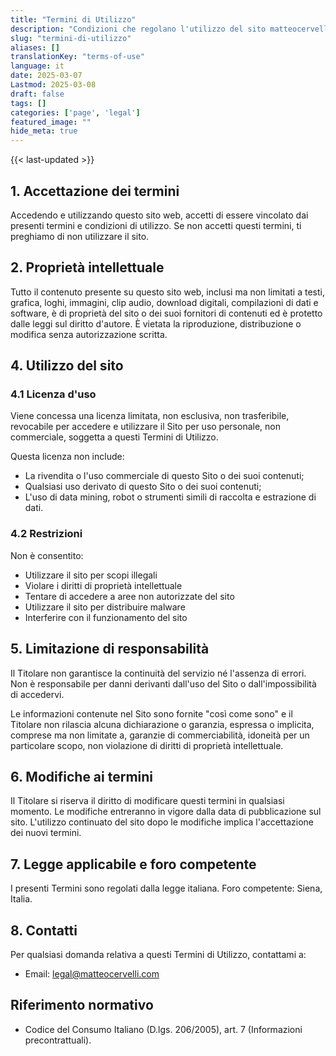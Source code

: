 ```yaml
---
title: "Termini di Utilizzo"
description: "Condizioni che regolano l'utilizzo del sito matteocervelli.com, inclusi diritti di proprietà intellettuale, limitazioni di responsabilità e norme di comportamento per gli utenti"
slug: "termini-di-utilizzo"
aliases: []
translationKey: "terms-of-use"
language: it
date: 2025-03-07
Lastmod: 2025-03-08
draft: false 
tags: []
categories: ['page', 'legal']
featured_image: ""
hide_meta: true
---
```


{{< last-updated >}}

## 1. Accettazione dei termini

Accedendo e utilizzando questo sito web, accetti di essere vincolato dai presenti termini e condizioni di utilizzo. Se non accetti questi termini, ti preghiamo di non utilizzare il sito.

## 2. Proprietà intellettuale

Tutto il contenuto presente su questo sito web, inclusi ma non limitati a testi, grafica, loghi, immagini, clip audio, download digitali, compilazioni di dati e software, è di proprietà del sito o dei suoi fornitori di contenuti ed è protetto dalle leggi sul diritto d'autore.
È vietata la riproduzione, distribuzione o modifica senza autorizzazione scritta.

## 4. Utilizzo del sito

### 4.1 Licenza d'uso

Viene concessa una licenza limitata, non esclusiva, non trasferibile, revocabile per accedere e utilizzare il Sito per uso personale, non commerciale, soggetta a questi Termini di Utilizzo.

Questa licenza non include:

- La rivendita o l'uso commerciale di questo Sito o dei suoi contenuti;
- Qualsiasi uso derivato di questo Sito o dei suoi contenuti;
- L'uso di data mining, robot o strumenti simili di raccolta e estrazione di dati.

### 4.2 Restrizioni

Non è consentito:

- Utilizzare il sito per scopi illegali
- Violare i diritti di proprietà intellettuale
- Tentare di accedere a aree non autorizzate del sito
- Utilizzare il sito per distribuire malware
- Interferire con il funzionamento del sito

## 5. Limitazione di responsabilità

Il Titolare non garantisce la continuità del servizio né l'assenza di errori. Non è responsabile per danni derivanti dall'uso del Sito o dall'impossibilità di accedervi.

Le informazioni contenute nel Sito sono fornite "così come sono" e il Titolare non rilascia alcuna dichiarazione o garanzia, espressa o implicita, comprese ma non limitate a, garanzie di commerciabilità, idoneità per un particolare scopo, non violazione di diritti di proprietà intellettuale.

## 6. Modifiche ai termini

Il Titolare si riserva il diritto di modificare questi termini in qualsiasi momento. Le modifiche entreranno in vigore dalla data di pubblicazione sul sito. L'utilizzo continuato del sito dopo le modifiche implica l'accettazione dei nuovi termini.

## 7. Legge applicabile e foro competente

I presenti Termini sono regolati dalla legge italiana. Foro competente: Siena, Italia.

## 8. Contatti

Per qualsiasi domanda relativa a questi Termini di Utilizzo, contattami a:

- Email: <legal@matteocervelli.com>

## Riferimento normativo

- Codice del Consumo Italiano (D.lgs. 206/2005), art. 7 (Informazioni precontrattuali).
